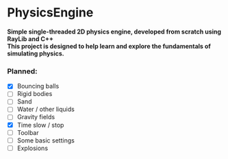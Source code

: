 # PhysicsEngine
**Simple single-threaded 2D physics engine, developed from scratch using RayLib and C++**  
**This project is designed to help learn and explore the fundamentals of simulating physics.**
### Planned:
- [x] Bouncing balls
- [ ] Rigid bodies
- [ ] Sand
- [ ] Water / other liquids
- [ ] Gravity fields
- [x] Time slow / stop
- [ ] Toolbar
- [ ] Some basic settings
- [ ] Explosions
